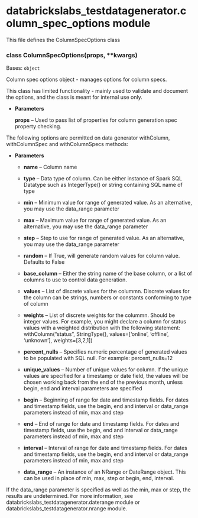 # databrickslabs_testdatagenerator.column_spec_options module

This file defines the ColumnSpecOptions class

<!-- !! processed by numpydoc !! -->

### class ColumnSpecOptions(props, \*\*kwargs)
Bases: `object`

Column spec options object - manages options for column specs.

This class has limited functionality - mainly used to validate and document the options, and the class is meant for internal use only.


* **Parameters**

    **props** – Used to pass list of properties for column generation spec property checking.


The following options are permitted on data generator withColumn, withColumnSpec and withColumnSpecs methods:


* **Parameters**

    
    * **name** – Column name


    * **type** – Data type of column. Can be either instance of Spark SQL Datatype such as IntegerType() or string containing SQL name of type


    * **min** – Minimum value for range of generated value. As an alternative, you may use the data_range parameter


    * **max** – Maximum value for range of generated value. As an alternative, you may use the data_range parameter


    * **step** – Step to use for range of generated value. As an alternative, you may use the data_range parameter


    * **random** – If True, will generate random values for column value. Defaults to False


    * **base_column** – Either the string name of the base column, or a list of columns to use to control data generation.


    * **values** – List of discrete values for the colummn. Discrete values for the column can be strings, numbers or constants conforming to type of column


    * **weights** – List of discrete weights for the colummn. Should be integer values.
    For example, you might declare a column for status values with a weighted distribution with the following statement:
    withColumn(“status”, StringType(), values=[‘online’, ‘offline’, ‘unknown’], weights=[3,2,1])


    * **percent_nulls** – Specifies numeric percentage of generated values to be populated with SQL null. For example: percent_nulls=12


    * **unique_values** – Number of unique values for column.
    If the unique values are specified for a timestamp or date field, the values will be chosen
    working back from the end of the previous month,
    unless begin, end and interval parameters are specified


    * **begin** – Beginning of range for date and timestamp fields.
    For dates and timestamp fields, use the begin, end and interval
    or data_range parameters instead of min, max and step


    * **end** – End of range for date and timestamp fields.
    For dates and timestamp fields, use the begin, end and interval
    or data_range parameters instead of min, max and step


    * **interval** – Interval of range for date and timestamp fields.
    For dates and timestamp fields, use the begin, end and interval
    or data_range parameters instead of min, max and step


    * **data_range** – An instance of an NRange or DateRange object. This can be used in place of min, max, step or begin, end, interval.


If the data_range parameter is specified as well as the min, max or step, the results are undetermined.
For more information, see databrickslabs_testdatagenerator.daterange module or databrickslabs_testdatagenerator.nrange module.

<!-- !! processed by numpydoc !! -->
